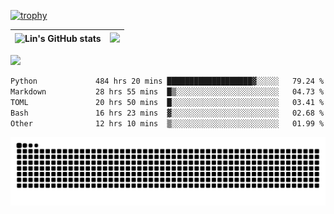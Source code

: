 [![trophy](https://github-profile-trophy.vercel.app/?username=ocss884&column=7)](https://github.com/ocss884)

| ![Lin's GitHub stats](https://github-readme-stats.vercel.app/api?username=ocss884&show_icons=true&hide_border=True&count_private=true) | ![](https://github-readme-streak-stats.herokuapp.com?user=ocss884&hide_border=true&date_format=M%20j%5B%2C%20Y%5D&ring=7EDDCF&fire=7EDDCF") |
| ------------------------------------------------------------ | ------------------------------------------------------------ |

![](https://komarev.com/ghpvc/?username=ocss884&color=brightgreen)

<!--START_SECTION:waka-->

```txt
Python             484 hrs 20 mins ███████████████████▓░░░░░   79.24 %
Markdown           28 hrs 55 mins  █▒░░░░░░░░░░░░░░░░░░░░░░░   04.73 %
TOML               20 hrs 50 mins  █░░░░░░░░░░░░░░░░░░░░░░░░   03.41 %
Bash               16 hrs 23 mins  ▓░░░░░░░░░░░░░░░░░░░░░░░░   02.68 %
Other              12 hrs 10 mins  ▒░░░░░░░░░░░░░░░░░░░░░░░░   01.99 %
```

<!--END_SECTION:waka-->

<p align="center">
   <img src="https://github.com/ocss884/ocss884/blob/output/github-snake.svg" alt="snake">
</p>
